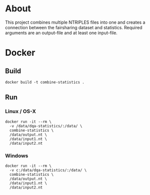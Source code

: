 # About
This project combines multiple NTRIPLES files into one and creates a connection between the fairsharing dataset and statistics. Required arguments are an output-file and at least one input-file. 
# Docker
## Build
```
docker build -t combine-statistics .
```
## Run
### Linux / OS-X
```
docker run -it --rm \
  -v /data/dqa-statistics/:/data/ \
  combine-statistics \
  /data/output.nt \
  /data/input1.nt \
  /data/input2.nt 
```
### Windows
```
docker run -it --rm \
  -v c:/data/dqa-statistics/:/data/ \
  combine-statistics \
  /data/output.nt \
  /data/input1.nt \
  /data/input2.nt 
```
